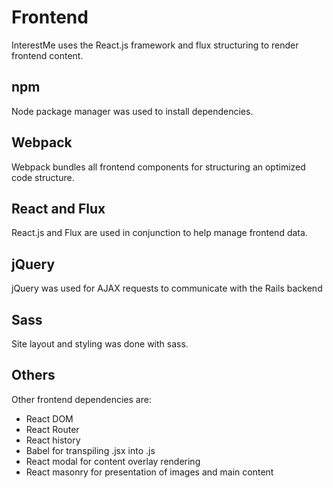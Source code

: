 # Frontend

InterestMe uses the React.js framework and flux structuring to render frontend content.

## npm

Node package manager was used to install dependencies.

## Webpack

Webpack bundles all frontend components for structuring an optimized code structure.

## React and Flux

React.js and Flux are used in conjunction to help manage frontend data.

## jQuery

jQuery was used for AJAX requests to communicate with the Rails backend

## Sass

Site layout and styling was done with sass.

## Others

Other frontend dependencies are:

- React DOM
- React Router
- React history
- Babel for transpiling .jsx into .js
- React modal for content overlay rendering
- React masonry for presentation of images and main content
